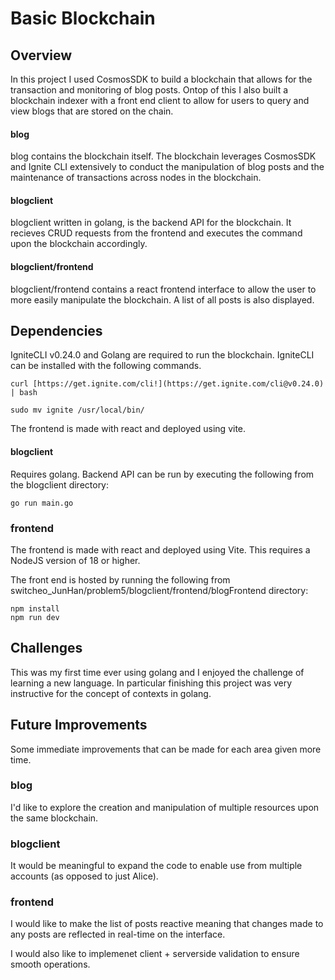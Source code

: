 # Basic Blockchain

## Overview
In this project I used CosmosSDK to build a blockchain that allows for the transaction and monitoring of blog posts. Ontop of this I also built a blockchain indexer with a front end client to allow for users to query and view blogs that are stored on the chain. 
#### blog
blog contains the blockchain itself. The blockchain leverages CosmosSDK and Ignite CLI extensively to conduct the manipulation of blog posts and the maintenance of transactions across nodes in the blockchain. 
#### blogclient
blogclient written in golang, is the backend API for the blockchain. It recieves CRUD requests from the frontend and executes the command upon the blockchain accordingly.
#### blogclient/frontend
blogclient/frontend contains a react frontend interface to allow the user to more easily manipulate the blockchain. A list of all posts is also displayed.

## Dependencies
IgniteCLI v0.24.0 and Golang are required to run the blockchain. IgniteCLI can be installed with the following commands.

```
curl [https://get.ignite.com/cli!](https://get.ignite.com/cli@v0.24.0) | bash

sudo mv ignite /usr/local/bin/

```
The frontend is made with react and deployed using vite. 
#### blogclient
Requires golang. Backend API can be run by executing the following from the blogclient directory:
```
go run main.go
```
### frontend
The frontend is made with react and deployed using Vite. This requires a NodeJS version of 18 or higher.

The front end is hosted by running the following from switcheo_JunHan/problem5/blogclient/frontend/blogFrontend directory:
```
npm install
npm run dev 
```

## Challenges
This was my first time ever using golang and I enjoyed the challenge of learning a new language. In particular finishing this project was very instructive for the concept of contexts in golang.

## Future Improvements
Some immediate improvements that can be made for each area given more time. 
### blog
I'd like to explore the creation and manipulation of multiple resources upon the same blockchain.
### blogclient
It would be meaningful to expand the code to enable use from multiple accounts (as opposed to just Alice).
### frontend
I would like to make the list of posts reactive meaning that changes made to any posts are reflected in real-time on the interface. 

I would also like to implemenet client + serverside validation to ensure smooth operations.




